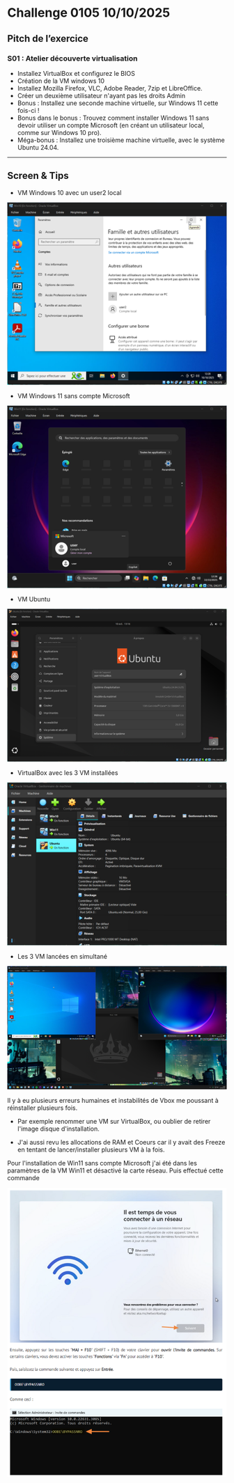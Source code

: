 # Challenge 0105 10/10/2025

## Pitch de l’exercice

### S01 : Atelier découverte virtualisation

- Installez VirtualBox et configurez le BIOS
- Création de la VM windows 10
- Installez Mozilla Firefox, VLC, Adobe Reader, 7zip et LibreOffice.
- Créer un deuxième utilisateur n'ayant pas les droits Admin
- Bonus : Installez une seconde machine virtuelle, sur Windows 11 cette fois-ci !
- Bonus dans le bonus :  Trouvez comment installer Windows 11 sans devoir utiliser un compte Microsoft (en créant un utilisateur local, comme sur Windows 10 pro).
- Méga-bonus : Installez une troisième machine virtuelle, avec le système Ubuntu 24.04.

---

## Screen & Tips

- VM Windows 10 avec un user2 local

![Windows 10](../images/VM-Win10.png)

- VM Windows 11 sans compte Microsoft

![Windows 11](../images/VM-Win11.png)

- VM Ubuntu

![Ubuntu](../images/VM-Ubuntu.png)

- VirtualBox avec les 3 VM installées

![VirtualBox](../images/VM-Menu.png)

- Les 3 VM lancées en simultané

![3 Machines sur une](../images/VM-Triple.png)

Il y à eu plusieurs erreurs humaines et instabilités de Vbox me poussant à réinstaller plusieurs fois. 

- Par exemple renommer une VM sur VirtualBox, ou oublier de retirer l'image disque d'installation.

- J'ai aussi revu les allocations de RAM et Coeurs car il y avait des Freeze en tentant de lancer/installer plusieurs VM à la fois.

Pour l'installation de Win11 sans compte Microsoft j'ai été dans les paramètres de la VM Win11 et désactivé la carte réseau. Puis effectué cette commande

![Bypass Win11 Compte Microsoft](../images/VM-BypassWin.png)
